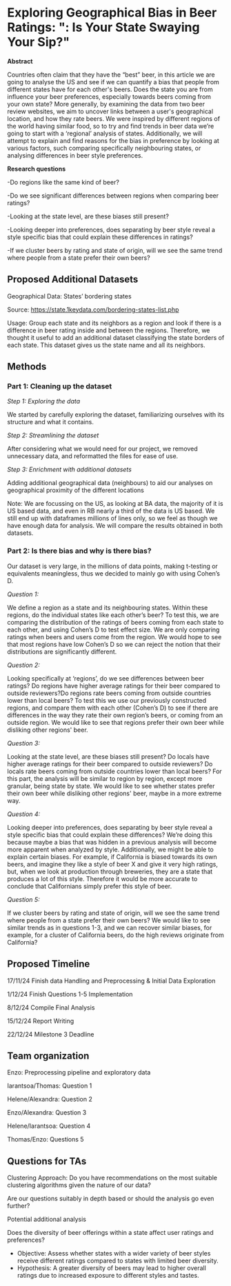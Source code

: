 
# Exploring Geographical Bias in Beer Ratings: ": Is Your State Swaying Your Sip?"

**Abstract**

Countries often claim that they have the “best” beer, in this article we are going to analyse the US and see if we can quantify a bias that people from different states have for each other's beers. Does the state you are from influence your beer preferences, especially towards beers coming from your own state? More generally, by examining the data from two beer review websites, we aim to uncover links between a user's geographical location, and how they rate beers. We were inspired by different regions of the world having similar food, so to try and find trends in beer data we’re going to start with a ‘regional’ analysis of states. Additionally, we will attempt to explain and find reasons for the bias in preference by looking at various factors, such comparing specifically neighbouring states, or analysing differences in beer style preferences.

**Research questions**

-Do regions like the same kind of beer?

-Do we see significant differences between regions when comparing beer ratings?

-Looking at the state level, are these biases still present?

-Looking deeper into preferences, does separating by beer style reveal a style specific bias that could explain these differences in ratings?

-If we cluster beers by rating and state of origin, will we see the same trend where people from a state prefer their own beers?

## Proposed Additional Datasets

Geographical Data: States’ bordering states

Source: https://state.1keydata.com/bordering-states-list.php

Usage: Group each state and its neighbors as a region and look if there is a difference in beer rating inside and between the regions. Therefore, we thought it useful to add an additional dataset classifying the state borders of each state. This dataset gives us the state name and all its neighbors.

## Methods

### Part 1: Cleaning up the dataset

*Step 1: Exploring the data*

We started by carefully exploring the dataset, familiarizing ourselves with its structure and what it contains.


*Step 2: Streamlining the dataset*

After considering what we would need for our project, we removed unnecessary data, and reformatted the files for ease of use.


*Step 3: Enrichment with additional datasets*

Adding additional geographical data (neighbours) to aid our analyses on geographical proximity of the different locations



Note: We are focussing on the US, as looking at BA data, the majority of it is US based data, and even in RB nearly a third of the data is US based. We still end up with dataframes millions of lines only, so we feel as though we have enough data for analysis. We will compare the results obtained in both datasets.

### Part 2: Is there bias and why is there bias?

Our dataset is very large, in the millions of data points, making t-testing or equivalents meaningless, thus we decided to mainly go with using Cohen’s D.

*Question 1:*

We define a region as a state and its neighbouring states. Within these regions, do the individual states like each other’s beer? To test this, we are comparing the distribution of the ratings of beers coming from each state to each other, and using Cohen’s D to test effect size. We are only comparing ratings when beers and users come from the region. We would hope to see that most regions have  low Cohen’s D so we can reject the notion that their distributions are significantly different.

*Question 2:*

Looking specifically at ‘regions’, do we see differences between beer ratings? Do regions have higher average ratings for their beer compared to outside reviewers?Do regions rate beers coming from outside countries lower than local beers? To test this we use our previously constructed regions, and compare them with each other (Cohen’s D) to see if there are differences in the way they rate their own region’s beers, or coming from an outside region. We would like to see that regions prefer their own beer while disliking other regions' beer.

*Question 3:*

Looking at the state level, are these biases still present? Do locals have higher average ratings for their beer compared to outside reviewers? Do locals rate beers coming from outside countries lower than local beers? For this part, the analysis will be similar to region by region, except more granular, being state by state. We would like to see whether states prefer their own beer while disliking other regions' beer, maybe in a more extreme way.

*Question 4:*

Looking deeper into preferences, does separating by beer style reveal a style specific bias that could explain these differences? We’re doing this because maybe a bias that was hidden in a previous analysis will become more apparent when analyzed by style. Additionally, we might be able to explain certain biases. For example, if California is biased towards its own beers, and imagine they like a style of beer X and give it very high ratings, but, when we look at production through breweries, they are a state that produces a lot of this style. Therefore it would be more accurate to conclude that Californians simply prefer this style of beer.

*Question 5:*

If we cluster beers by rating and state of origin, will we see the same trend where people from a state prefer their own beers? We would like to see similar trends as in questions 1-3, and we can recover similar biases, for example, for a cluster of California beers, do the high reviews originate from California?

## Proposed Timeline

17/11/24 Finish data Handling and Preprocessing & Initial Data Exploration

1/12/24 Finish Questions 1-5 Implementation

8/12/24 Compile Final Analysis

15/12/24 Report Writing

22/12/24 Milestone 3 Deadline

## Team organization

Enzo: Preprocessing pipeline and exploratory data

Iarantsoa/Thomas: Question 1

Helene/Alexandra: Question 2

Enzo/Alexandra: Question 3

Helene/Iarantsoa: Question 4

Thomas/Enzo: Questions 5

## Questions for TAs

Clustering Approach: Do you have recommendations on the most suitable clustering algorithms given the nature of our data?

Are our questions suitably in depth based or should the analysis go even further?

Potential additional analysis

Does the diversity of beer offerings within a state affect user ratings and preferences?

* Objective: Assess whether states with a wider variety of beer styles receive different ratings compared to states with limited beer diversity.
* Hypothesis: A greater diversity of beers may lead to higher overall ratings due to increased exposure to different styles and tastes.
